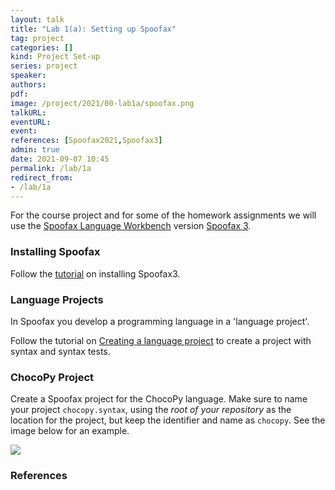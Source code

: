 ```yaml
---
layout: talk
title: "Lab 1(a): Setting up Spoofax"
tag: project
categories: []
kind: Project Set-up
series: project
speaker:
authors:
pdf:
image: /project/2021/00-lab1a/spoofax.png
talkURL:
eventURL:
event:
references: [Spoofax2021,Spoofax3]
admin: true
date: 2021-09-07 10:45
permalink: /lab/1a
redirect_from:
- /lab/1a
---
```



For the course project and for some of the homework assignments we will use the [Spoofax Language Workbench](https://www.spoofax.dev/spoofax-pie/develop) version [Spoofax 3](https://www.spoofax.dev/spoofax-pie/develop/).

### Installing Spoofax

Follow the [tutorial](https://www.spoofax.dev/spoofax-pie/develop/tutorial/install/) on installing Spoofax3.

### Language Projects

In Spoofax you develop a programming language in a 'language project'.

Follow the tutorial on [Creating a language project](https://www.spoofax.dev/spoofax-pie/develop/tutorial/create_language_project/) to create a project with syntax and syntax tests.

### ChocoPy Project

Create a Spoofax project for the ChocoPy language. Make sure to name your project `chocopy.syntax`, using the _root of your repository_ as the location for the project, but keep the identifier and name as `chocopy`. See the image below for an example.

![](https://i.imgur.com/wFAbX9K.png)

### References
